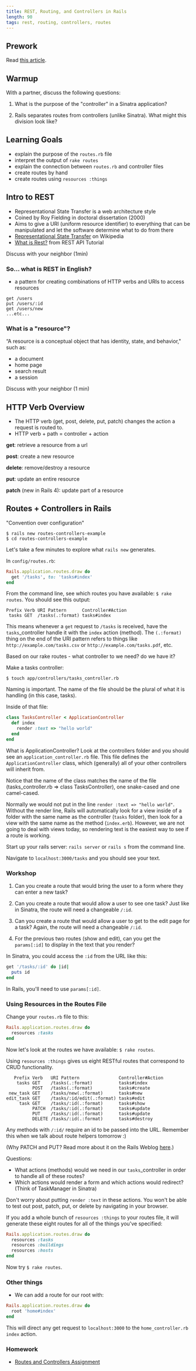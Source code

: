 ```yaml
---
title: REST, Routing, and Controllers in Rails
length: 90
tags: rest, routing, controllers, routes
---
```


## Prework

Read [this article](http://www.theodinproject.com/ruby-on-rails/routing). 

## Warmup 

With a partner, discuss the following questions: 

1) What is the purpose of the "controller" in a Sinatra application?

2) Rails separates routes from controllers (unlike Sinatra). What might this division look like?

## Learning Goals

* explain the purpose of the `routes.rb` file
* interpret the output of `rake routes`
* explain the connection between `routes.rb` and controller files
* create routes by hand 
* create routes using `resources :things`


## Intro to REST

* Representational State Transfer is a web architecture style
* Coined by Roy Fielding in doctoral dissertation (2000)
* Aims to give a URI (uniform resource identifier) to everything that can be manipulated and let the software determine what to do from there
* [Representational State Transfer](https://en.wikipedia.org/wiki/Representational_state_transfer) on Wikipedia
* [What is Rest?](http://www.restapitutorial.com/lessons/whatisrest.html) from REST API Tutorial

Discuss with your neighbor (1min)

### So... what is REST in English? 

* a pattern for creating combinations of HTTP verbs and URIs to access resources

```
get /users
put /users/:id
get /users/new 
...etc...
```

### What is a "resource"?

“A resource is a conceptual object that has identity, state, and behavior," such as:

* a document 
* home page
* search result
* a session

Discuss with your neighbor (1 min)

## HTTP Verb Overview

* The HTTP verb (get, post, delete, put, patch) changes the action a request is routed to.
* HTTP verb + path = controller + action

**get**: retrieve a resource from a url

**post**: create a new resource

**delete**: remove/destroy a resource

**put**: update an entire resource

**patch** (new in Rails 4): update part of a resource

## Routes + Controllers in Rails

"Convention over configuration"

```
$ rails new routes-controllers-example
$ cd routes-controllers-example
```

Let's take a few minutes to explore what `rails new` generates. 

In `config/routes.rb`:

```ruby 
Rails.application.routes.draw do
  get '/tasks', to: 'tasks#index'
end
```

From the command line, see which routes you have available: `$ rake routes`. You should see this output:

```
Prefix Verb URI Pattern      Controller#Action
 tasks GET  /tasks(.:format) tasks#index
```

This means whenever a `get` request to `/tasks` is received, have the `tasks`_controller handle it with the `index` action (method). The `(.:format)` thing on the end of the URI pattern refers to things like `http://example.com/tasks.csv` or `http://example.com/tasks.pdf`, etc.

Based on our rake routes - what controller to we need? do we have it?

Make a tasks controller:

```
$ touch app/controllers/tasks_controller.rb
```

Naming is important. The name of the file should be the plural of what it is handling (in this case, tasks). 

Inside of that file:

```ruby
class TasksController < ApplicationController
  def index
    render :text => "hello world"
  end
end
```

What is ApplicationController? Look at the controllers folder and you should see an `application_controller.rb` file. This file defines the `ApplicationController` class, which (generally) all of your other controllers will inherit from. 

Notice that the name of the class matches the name of the file (tasks_controller.rb => class TasksController), one snake-cased and one camel-cased. 

Normally we would not put in the line `render :text => "hello world"`. Without the render line, Rails will automatically look for a view inside of a folder with the same name as the controller (`tasks` folder), then look for a view with the same name as the method (`index.erb`). However, we are not going to deal with views today, so rendering text is the easiest way to see if a route is working.

Start up your rails server: `rails server` or `rails s` from the command line. 

Navigate to `localhost:3000/tasks` and you should see your text.

### Workshop

1) Can you create a route that would bring the user to a form where they can enter a new task? 

2) Can you create a route that would allow a user to see one task? Just like in Sinatra, the route will need a changeable `/:id`. 

3) Can you create a route that would allow a user to get to the edit page for a task? Again, the route will need a changeable `/:id`. 

4) For the previous two routes (show and edit), can you get the `params[:id]` to display in the text that you render? 

In Sinatra, you could access the `:id` from the URL like this:

```ruby
get '/tasks/:id' do |id|
  puts id
end
```

In Rails, you'll need to use `params[:id]`. 

### Using Resources in the Routes File

Change your `routes.rb` file to this:

```ruby 
Rails.application.routes.draw do
  resources :tasks
end
```

Now let's look at the routes we have available: `$ rake routes`.

Using `resources :things` gives us eight RESTful routes that correspond to CRUD functionality. 

```
   Prefix Verb   URI Pattern               Controller#Action
    tasks GET    /tasks(.:format)          tasks#index
          POST   /tasks(.:format)          tasks#create
 new_task GET    /tasks/new(.:format)      tasks#new
edit_task GET    /tasks/:id/edit(.:format) tasks#edit
     task GET    /tasks/:id(.:format)      tasks#show
          PATCH  /tasks/:id(.:format)      tasks#update
          PUT    /tasks/:id(.:format)      tasks#update
          DELETE /tasks/:id(.:format)      tasks#destroy
``` 

Any methods with `/:id/` require an id to be passed into the URL. Remember this when we talk about route helpers tomorrow :)

(Why PATCH and PUT? Read more about it on the Rails Weblog [here](http://weblog.rubyonrails.org/2012/2/26/edge-rails-patch-is-the-new-primary-http-method-for-updates/).)

Questions: 

* What actions (methods) would we need in our `tasks`_controller in order to handle all of these routes?
* Which actions would render a form and which actions would redirect? (Think of TaskManager in Sinatra)

Don't worry about putting `render :text` in these actions. You won't be able to test out post, patch, put, or delete by navigating in your browser. 

If you add a whole bunch of `resources :things` to your routes file, it will generate these eight routes for all of the things you've specified:

```ruby 
Rails.application.routes.draw do
  resources :tasks
  resources :buildings
  resources :hosts
end
```

Now try `$ rake routes`.

### Other things

* We can add a route for our root with:

```ruby 
Rails.application.routes.draw do
  root 'home#index'
end
```

This will direct any get request to `localhost:3000` to the `home_controller.rb` `index` action. 

### Homework

* [Routes and Controllers Assignment](https://github.com/turingschool/challenges/blob/master/routes_controllers_rails.markdown)
